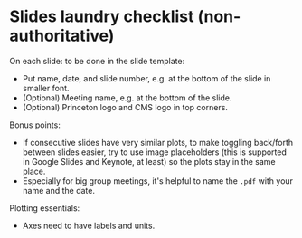 # Slides laundry checklist (non-authoritative)

On each slide: to be done in the slide template:
- Put name, date, and slide number, e.g. at the bottom of the slide in smaller font.
- (Optional) Meeting name, e.g. at the bottom of the slide.
- (Optional) Princeton logo and CMS logo in top corners.

Bonus points:
- If consecutive slides have very similar plots, to make toggling back/forth between slides easier, try to use image placeholders (this is supported in Google Slides and Keynote, at least) so the plots stay in the same place.
- Especially for big group meetings, it's helpful to name the `.pdf` with your name and the date.

Plotting essentials:
- Axes need to have labels and units.
